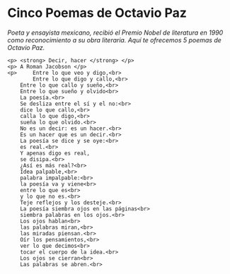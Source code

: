 <!DOCTYPE html>
<html>
  <head>
   <title>Poemas de Octavio Paz</title>
  </head>
  
  <body>
	<h1> Cinco Poemas de Octavio Paz </h1>
	<p> <em> Poeta y ensayista mexicano, recibió el Premio Nobel de literatura en 1990 <br>
	    como reconocimiento a su obra literaria. Aquí te ofrecemos 5 poemas de <br>
	    Octavio Paz. </em> <br>

	<p> <strong> Decir, hacer </strong> </p>
	<p> A Roman Jacobson </p>
	<p> 	Entre lo que veo y digo,<br>
	        Entre lo que digo y callo,<br>
		Entre lo que callo y sueño,<br>
		Entre lo que sueño y olvido<br>
		La poesía.<br>
		Se desliza entre el sí y el no:<br>
		dice lo que callo,<br>
		calla lo que digo,<br>
		sueña lo que olvido.<br>
		No es un decir:	es un hacer.<br>
		Es un hacer que es un decir.<br>
		La poesía se dice y se oye:<br>
		es real.<br>
		Y apenas digo es real, 
		se disipa.<br>
		¿Así es más real?<br>
		Idea palpable,<br>
		palabra impalpable:<br>
		la poesía va y viene<br>
		entre lo que es<br>
		y lo que no es.<br>
		Teje reflejos y los desteje.<br>
		La poesía siembra ojos en las páginas<br>
		siembra palabras en los ojos.<br>
		Los ojos hablan<br>
		las palabras miran,<br>
		las miradas piensan.<br>
		Oír los pensamientos,<br>
		ver lo que decimos<br>
		tocar el cuerpo de la idea.<br>
		Los ojos se cierran<br>
		Las palabras se abren.<br>
  </body>
	
</html>
